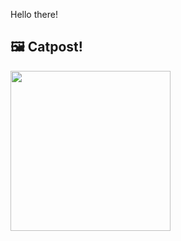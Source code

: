 Hello there!



## 🖼️ Catpost!

<sub>
    <img src="https://cdn2.thecatapi.com/images/34j.gif" height="256">
</sub>

